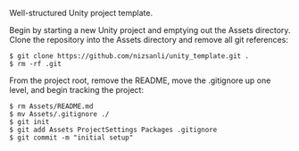 Well-structured Unity project template.

Begin by starting a new Unity project and emptying out the Assets directory. Clone the repository into the Assets directory and remove all git references:

```
$ git clone https://github.com/nizsanli/unity_template.git .
$ rm -rf .git
```

From the project root, remove the README, move the .gitignore up one level, and begin tracking the project:

```
$ rm Assets/README.md
$ mv Assets/.gitignore ./
$ git init
$ git add Assets ProjectSettings Packages .gitignore
$ git commit -m "initial setup"
```
